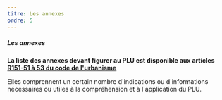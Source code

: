 ```yaml
---
titre: Les annexes
ordre: 5
---
```


##### Les annexes

**La liste des annexes devant figurer au PLU est disponible aux articles [R151-51 à 53 du code de l'urbanisme](https://www.legifrance.gouv.fr/codes/section_lc/LEGITEXT000006074075/LEGISCTA000031720113/#LEGISCTA000031720525)**

Elles comprennent un certain nombre d'indications ou d'informations nécessaires ou utiles à la compréhension et à l'application du PLU.